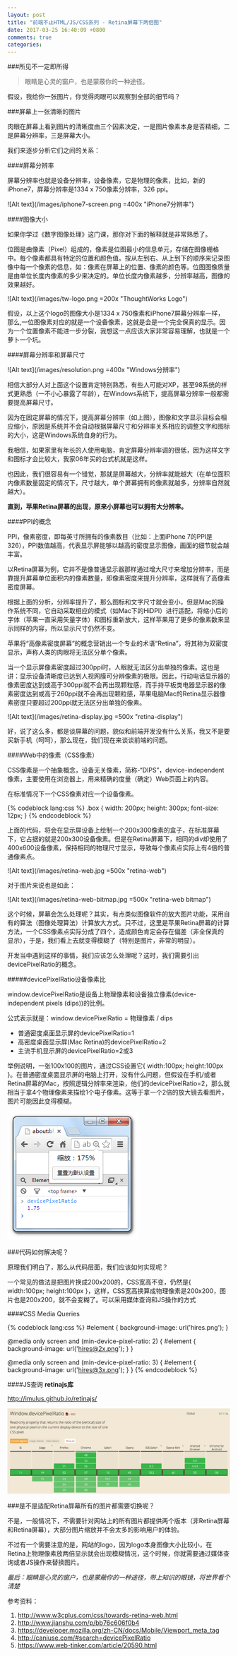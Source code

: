 ```yaml
---
layout: post
title: "前端不止HTML/JS/CSS系列 - Retina屏幕下两倍图"
date: 2017-03-25 16:40:09 +0800
comments: true
categories:
---
```

###所见不一定即所得

> 眼睛是心灵的窗户，也是蒙蔽你的一种途径。

假设，我给你一张图片，你觉得肉眼可以观察到全部的细节吗？

###屏幕上一张清晰的图片

肉眼在屏幕上看到图片的清晰度由三个因素决定，一是图片像素本身是否精细，二是屏幕分辨率，三是屏幕大小。

我们来逐步分析它们之间的关系：

####屏幕分辨率

屏幕分辨率也就是设备分辨率，设备像素，它是物理的像素，比如，新的iPhone7，屏幕分辨率是1334 x 750像素分辨率，326 ppi。

![Alt text](/images/iphone7-screen.png =400x "iPhone7分辨率")

####图像大小

如果你学过《数字图像处理》这门课，那你对下面的解释就是非常熟悉了。

位图是由像素（Pixel）组成的，像素是位图最小的信息单元，存储在图像栅格中。每个像素都具有特定的位置和颜色值。按从左到右、从上到下的顺序来记录图像中每一个像素的信息，如：像素在屏幕上的位置、像素的颜色等。位图图像质量是由单位长度内像素的多少来决定的。单位长度内像素越多，分辨率越高，图像的效果越好。

![Alt text](/images/tw-logo.png =200x "ThoughtWorks Logo")

假设，以上这个logo的图像大小是1334 x 750像素和iPhone7屏幕分辨率一样，那么,一位图像素对应的就是一个设备像素，这就是会是一个完全保真的显示。因为一个位置像素不能进一步分裂，我想这一点应该大家非常容易理解，也就是一个萝卜一个坑。

####屏幕分辨率和屏幕尺寸

![Alt text](/images/resolution.png =400x "Windows分辨率")

相信大部分人对上面这个设置肯定特别熟悉，有些人可能对XP，甚至98系统的样式更熟悉（一不小心暴露了年龄），在Windows系统下，提高屏幕分辨率一般都需要提高屏幕尺寸。

因为在固定屏幕的情况下，提高屏幕分辨率（如上图），图像和文字显示目标会相应缩小，原因是系统并不会自动根据屏幕尺寸和分辨率关系相应的调整文字和图标的大小，这是Windows系统自身的行为。

我相信，如果家里有年长的人使用电脑，肯定屏幕分辨率调的很低，因为这样文字和图标才会比较大，我家06年买的台式机就是这样。

也因此，我们很容易有一个错觉，那就是屏幕越大，分辨率就能越大（在单位面积内像素数量固定的情况下，尺寸越大，单个屏幕拥有的像素就越多，分辨率自然就越大）。

**直到，苹果Retina屏幕的出现，原来小屏幕也可以拥有大分辨率。**

####PPI的概念

PPI，像素密度，即每英寸所拥有的像素数目（比如：上面iPhone 7的PPI是326），PPI数值越高，代表显示屏能够以越高的密度显示图像，画面的细节就会越丰富。

以Retina屏幕为例，它并不是像普通显示器那样通过增大尺寸来增加分辨率，而是靠提升屏幕单位面积内的像素数量，即像素密度来提升分辨率，这样就有了高像素密度屏幕。

根据上面的分析，分辨率提升了，那么图标和文字尺寸就会变小，但是Mac的操作系统不同，它自动采取相应的模式（如Mac下的HiDPI）进行适配，将缩小后的字体（苹果一直采用矢量字体）和图标重新放大，这样苹果用了更多的像素数来显示同样的内容，所以显示尺寸仍然不变。

苹果将“高像素密度屏幕”的概念营销出一个专业的术语“Retina”，将其称为双密度显示，声称人类的肉眼将无法区分单个像素。

当一个显示屏像素密度超过300ppi时，人眼就无法区分出单独的像素。这也是讲：显示设备清晰度已达到人视网膜可分辨像素的极限。因此，行动电话显示器的像素密度达到或高于300ppi就不会再出现颗粒感，而手持平板类电器显示器的像素密度达到或高于260ppi就不会再出现颗粒感，苹果电脑Mac的Retina显示器像素密度只要超过200ppi就无法区分出单独的像素。

![Alt text](/images/retina-display.jpg =500x "retina-display")

好，说了这么多，都是谈屏幕的问题，貌似和前端开发没有什么关系，我又不是要买新手机（呵呵），那么现在，我们现在来谈谈前端的问题。

####Web中的像素（CSS像素）

CSS像素是一个抽象概念，设备无关像素，简称-“DIPS”，device-independent像素，主要使用在浏览器上，用来精确的度量（确定）Web页面上的内容。

在标准情况下一个CSS像素对应一个设备像素。

{% codeblock lang:css %}
.box {
  width: 200px;
  height: 300px;
  font-size: 12px;
}
{% endcodeblock %}

上面的代码，将会在显示屏设备上绘制一个200x300像素的盒子，在标准屏幕下，它占据的就是200x300设备像素。但是在Retina屏幕下，相同的div却使用了400x600设备像素，保持相同的物理尺寸显示，导致每个像素点实际上有4倍的普通像素点。

![Alt text](/images/retina-web.jpg =500x "retina-web")

对于图片来说也是如此：

![Alt text](/images/retina-web-bitmap.jpg =500x "retina-web bitmap")

这个时候，屏幕会怎么处理呢？其实，有点类似图像软件的放大图片功能，采用自有的算法（图像处理算法）计算放大方式。只不过，这里是苹果Retina屏幕的计算方法，一个CSS像素点实际分成了四个，造成颜色肯定会存在偏差（非全保真的显示），于是，我们看上去就变得模糊了（特别是图片，非常的明显）。

开发当中遇到这样的事情，我们应该怎么处理呢？这时，我们需要引出devicePixelRatio的概念。

#####devicePixelRatio设备像素比

window.devicePixelRatio是设备上物理像素和设备独立像素(device-independent pixels (dips))的比例。

公式表示就是：window.devicePixelRatio = 物理像素 / dips

* 普通密度桌面显示屏的devicePixelRatio=1
* 高密度桌面显示屏(Mac Retina)的devicePixelRatio=2
* 主流手机显示屏的devicePixelRatio=2或3

举例说明，一张100x100的图片，通过CSS设置它{ width:100px; height:100px }。在普通密度桌面显示屏的电脑上打开，没有什么问题，但假设在手机/或者Retina屏幕的Mac，按照逻辑分辨率来渲染，他们的devicePixelRatio=2，那么就相当于拿4个物理像素来描绘1个电子像素。这等于拿一个2倍的放大镜去看图片，图片可能因此变得模糊。

![Alt text](/images/devicePixelRatio.png "devicePixelRatio")

###代码如何解决呢？

原理我们明白了，那么从代码层面，我们应该如何实现呢？

一个常见的做法是把图片换成200x200的，CSS宽高不变，仍然是{ width:100px; height:100px }，这样，CSS宽高换算成物理像素是200x200，图片也是200x200，就不会变糊了。可以采用媒体查询和JS操作的方式

####CSS Media Queries

{% codeblock lang:css %}
#element { background-image: url('hires.png'); }

@media only screen and (min-device-pixel-ratio: 2) {
    #element { background-image: url('hires@2x.png'); }
}

@media only screen and (min-device-pixel-ratio: 3) {
    #element { background-image: url('hires@3x.png'); }
}
{% endcodeblock %}

####JS查询
**retinajs库**

http://imulus.github.io/retinajs/

![Alt text](/images/caniuserdevicePixelRatio.png "devicePixelRatio")

###是不是适配Retina屏幕所有的图片都需要切换呢？

不是，一般情况下，不需要针对网站上的所有图片都提供两个版本（非Retina屏幕和Retina屏幕），大部分图片缩放并不会太多的影响用户的体验。

不过有一个需要注意的是，网站的logo，因为logo本身图像大小比较小，在Retina上物理像素放两倍显示就会出现模糊情况，这个时候，你就需要通过媒体查询或者JS操作来替换图片。

*最后：眼睛是心灵的窗户，也是蒙蔽你的一种途径，带上知识的眼镜，将世界看个清楚*

参考资料：    
1. http://www.w3cplus.com/css/towards-retina-web.html   
2. http://www.jianshu.com/p/bb76c606f0b4    
3. https://developer.mozilla.org/zh-CN/docs/Mobile/Viewport_meta_tag   
4. http://caniuse.com/#search=devicePixelRatio    
5. https://www.web-tinker.com/article/20590.html
